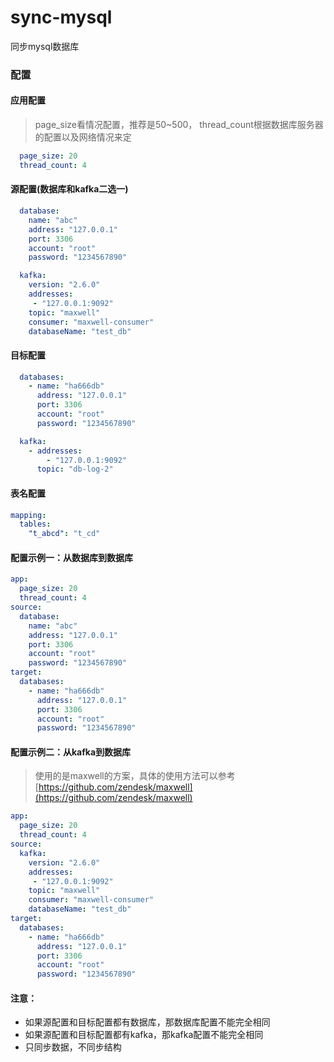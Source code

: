 # sync-mysql
同步mysql数据库

### 配置

#### 应用配置
> page_size看情况配置，推荐是50~500，
> thread_count根据数据库服务器的配置以及网络情况来定

```yaml
  page_size: 20
  thread_count: 4
```

#### 源配置(数据库和kafka二选一)

```yaml
  database:
    name: "abc"
    address: "127.0.0.1"
    port: 3306
    account: "root"
    password: "1234567890"
```

```yaml
  kafka:
    version: "2.6.0"
    addresses:
     - "127.0.0.1:9092"
    topic: "maxwell"
    consumer: "maxwell-consumer"
    databaseName: "test_db"
```

#### 目标配置

```yaml
  databases:
    - name: "ha666db"
      address: "127.0.0.1"
      port: 3306
      account: "root"
      password: "1234567890"
```

```yaml
  kafka:
    - addresses:
        - "127.0.0.1:9092"
      topic: "db-log-2"
```

#### 表名配置

```yaml
mapping:
  tables:
    "t_abcd": "t_cd"
```

#### 配置示例一：从数据库到数据库

```yaml
app:
  page_size: 20
  thread_count: 4
source:
  database:
    name: "abc"
    address: "127.0.0.1"
    port: 3306
    account: "root"
    password: "1234567890"
target:
  databases:
    - name: "ha666db"
      address: "127.0.0.1"
      port: 3306
      account: "root"
      password: "1234567890"
```

#### 配置示例二：从kafka到数据库

> 使用的是maxwell的方案，具体的使用方法可以参考[https://github.com/zendesk/maxwell](https://github.com/zendesk/maxwell)

```yaml
app:
  page_size: 20
  thread_count: 4
source:
  kafka:
    version: "2.6.0"
    addresses:
     - "127.0.0.1:9092"
    topic: "maxwell"
    consumer: "maxwell-consumer"
    databaseName: "test_db"
target:
  databases:
    - name: "ha666db"
      address: "127.0.0.1"
      port: 3306
      account: "root"
      password: "1234567890"
```

#### 注意：
+ 如果源配置和目标配置都有数据库，那数据库配置不能完全相同
+ 如果源配置和目标配置都有kafka，那kafka配置不能完全相同
+ 只同步数据，不同步结构

